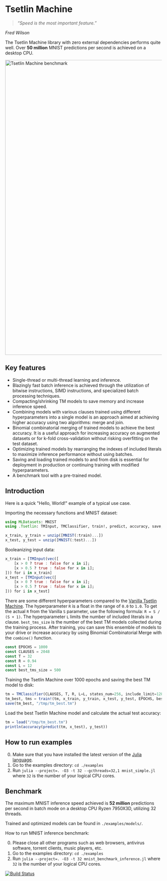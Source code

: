 # Tsetlin Machine

> *“Speed is the most important feature.”*

*Fred Wilson*

The Tsetlin Machine library with zero external dependencies performs quite well.
Over **50 million** MNIST predictions per second is achieved on a desktop CPU.

<img width="946" alt="Tsetlin Machine benchmark" src="https://github.com/BooBSD/Tsetlin.jl/assets/48304/a6cf0696-d55f-4554-b2bc-bd9af36daa9b">


Key features
------------

  - Single-thread or multi-thread learning and inference.
  - Blazingly fast batch inference is achieved through the utilization of bitwise instructions, SIMD instructions, and specialized batch processing techniques.
  - Compacting/shrinking TM models to save memory and increase inference speed.
  - Combining models with various clauses trained using different hyperparameters into a single model is an approach aimed at achieving higher accuracy using two algorithms: merge and join.
  - Binomial combinatorial merging of trained models to achieve the best accuracy. It is a useful approach for increasing accuracy on augmented datasets or for k-fold cross-validation without risking overfitting on the test dataset.
  - Optimizing trained models by rearranging the indexes of included literals to maximize inference performance without using batches.
  - Saving and loading trained models to and from disk is essential for deployment in production or continuing training with modified hyperparameters.
  - A benchmark tool with a pre-trained model.


Introduction
------------

Here is a quick "Hello, World!" example of a typical use case.

Importing the necessary functions and MNIST dataset:

```julia
using MLDatasets: MNIST
using .Tsetlin: TMInput, TMClassifier, train!, predict, accuracy, save, load, unzip

x_train, y_train = unzip([MNIST(:train)...])
x_test, y_test = unzip([MNIST(:test)...])
```

Booleanizing input data:

```julia
x_train = [TMInput(vec([
    [x > 0 ? true : false for x in i];
    [x > 0.5 ? true : false for x in i];
])) for i in x_train]
x_test = [TMInput(vec([
    [x > 0 ? true : false for x in i];
    [x > 0.5 ? true : false for x in i];
])) for i in x_test]
```

There are some different hyperparameters compared to the [Vanilla Tsetlin Machine](https://github.com/cair/tmu).
The hyperparameter `R` is a float in the range of `0.0` to `1.0`.
To get the actual `R` from the Vanilla `S` parameter, use the following formula: `R = S / (S + 1)`.
The hyperparameter `L` limits the number of included literals in a clause.
`best_tms_size` is the number of the best TM models collected during the training process.
After training, you can save this ensemble of models to your drive or increase accuracy by using Binomial Combinatorial Merge with the `combine()` function.

```julia
const EPOCHS = 1000
const CLAUSES = 2048
const T = 32
const R = 0.94
const L = 12
const best_tms_size = 500
```

Training the Tsetlin Machine over 1000 epochs and saving the best TM model to disk:

```julia
tm = TMClassifier(CLAUSES, T, R, L=L, states_num=256, include_limit=128)
tm_best, tms = train!(tm, x_train, y_train, x_test, y_test, EPOCHS, best_tms_size=best_tms_size, best_tms_compile=true, shuffle=true, batch=true)
save(tm_best, "/tmp/tm_best.tm")
```

Load the best Tsetlin Machine model and calculate the actual test accuracy:

```julia
tm = load("/tmp/tm_best.tm")
println(accuracy(predict(tm, x_test), y_test))
```

How to run examples
-------------------

0. Make sure that you have installed the latest version of the [Julia language](https://julialang.org/downloads/).
1. Go to the examples directory: `cd ./examples`
2. Run `julia --project=. -O3 -t 32 --gcthreads=32,1 mnist_simple.jl` where `32` is the number of your logical CPU cores.

Benchmark
---------
The maximum MNIST inference speed achieved is **52 million** predictions per second in batch mode on a desktop CPU Ryzen 7950X3D, utilizing 32 threads.

Trained and optimized models can be found in `./examples/models/`.

How to run MNIST inference benchmark:

0. Please close all other programs such as web browsers, antivirus software, torrent clients, music players, etc.
1. Go to the examples directory: `cd ./examples`
2. Run `julia --project=. -O3 -t 32 mnist_benchmark_inference.jl` where `32` is the number of your logical CPU cores.



[![Build Status](https://github.com/BooBSD/Tsetlin.jl/actions/workflows/CI.yml/badge.svg?branch=main)](https://github.com/BooBSD/Tsetlin.jl/actions/workflows/CI.yml?query=branch%3Amain)
